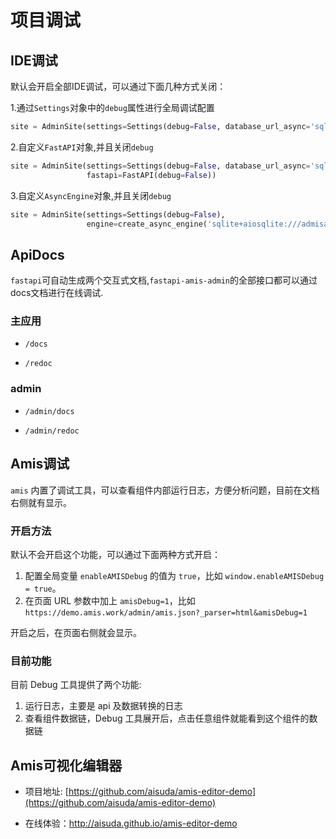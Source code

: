 # 项目调试

## IDE调试

默认会开启全部IDE调试，可以通过下面几种方式关闭：

1.通过`Settings`对象中的`debug`属性进行全局调试配置

```python
site = AdminSite(settings=Settings(debug=False, database_url_async='sqlite+aiosqlite:///admisadmin.db'))
```

2.自定义`FastAPI`对象,并且关闭`debug`

```python
site = AdminSite(settings=Settings(debug=False, database_url_async='sqlite+aiosqlite:///admisadmin.db'),
                 fastapi=FastAPI(debug=False))
```

3.自定义`AsyncEngine`对象,并且关闭`debug`

```python
site = AdminSite(settings=Settings(debug=False),
                 engine=create_async_engine('sqlite+aiosqlite:///admisadmin.db', echo=False, future=True))
```

## ApiDocs

`fastapi`可自动生成两个交互式文档,`fastapi-amis-admin`的全部接口都可以通过docs文档进行在线调试.

### 主应用

- `/docs`

- `/redoc`

### admin

- `/admin/docs`

- `/admin/redoc`

## Amis调试

`amis` 内置了调试工具，可以查看组件内部运行日志，方便分析问题，目前在文档右侧就有显示。

### 开启方法

默认不会开启这个功能，可以通过下面两种方式开启：

1. 配置全局变量 `enableAMISDebug` 的值为 `true`，比如 `window.enableAMISDebug = true`。
2. 在页面 URL 参数中加上 `amisDebug=1`，比如 `https://demo.amis.work/admin/amis.json?_parser=html&amisDebug=1`

开启之后，在页面右侧就会显示。

### 目前功能

目前 Debug 工具提供了两个功能:

1. 运行日志，主要是 api 及数据转换的日志
2. 查看组件数据链，Debug 工具展开后，点击任意组件就能看到这个组件的数据链

## Amis可视化编辑器

- 项目地址: [https://github.com/aisuda/amis-editor-demo](https://github.com/aisuda/amis-editor-demo)


- 在线体验：http://aisuda.github.io/amis-editor-demo


